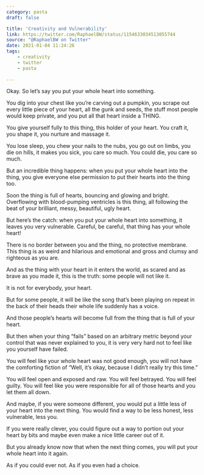 ```yaml
---
category: pasta
draft: false

title: 'Creativity and Vulnerability'
link: https://twitter.com/RaphaelBW/status/1154633034513055744
source: "@RaphaelBW on Twitter"
date: 2021-01-04 11:24:26
tags:
    - creativity
    - twitter
    - pasta
    
---
```


Okay. So let’s say you put your whole heart into something.

You dig into your chest like you’re carving out a pumpkin, you scrape out every little piece of your heart, all the gunk and seeds, the stuff most people would keep private, and you put all that heart inside a THING.

You give yourself fully to this thing, this holder of your heart. You craft it, you shape it, you nurture and massage it.

You lose sleep, you chew your nails to the nubs, you go out on limbs, you die on hills, it makes you sick, you care so much. You could die, you care so much.

But an incredible thing happens: when you put your whole heart into the thing, you give everyone else permission to put their hearts into the thing too.

Soon the thing is full of hearts, bouncing and glowing and bright. Overflowing with blood-pumping ventricles is this thing, all following the beat of your brilliant, messy, beautiful, ugly heart.

But here’s the catch: when you put your whole heart into something, it leaves you very vulnerable. Careful, be careful, that thing has your whole heart!

There is no border between you and the thing, no protective membrane. This thing is as weird and hilarious and emotional and gross and clumsy and righteous as you are.

And as the thing with your heart in it enters the world, as scared and as brave as you made it, this is the truth: some people will not like it.

It is not for everybody, your heart.

But for some people, it will be like the song that’s been playing on repeat in the back of their heads their whole life suddenly has a voice.

And those people’s hearts will become full from the thing that is full of your heart.

But then when your thing “fails” based on an arbitrary metric beyond your control that was never explained to you, it is very very hard not to feel like you yourself have failed.

You will feel like your whole heart was not good enough, you will not have the comforting fiction of “Well, it’s okay, because I didn’t really try this time.”

You will feel open and exposed and raw. You will feel betrayed. You will feel guilty. You will feel like you were responsible for all of those hearts and you let them all down.

And maybe, if you were someone different, you would put a little less of your heart into the next thing. You would find a way to be less honest, less vulnerable, less you.

If you were really clever, you could figure out a way to portion out your heart by bits and maybe even make a nice little career out of it.

But you already know now that when the next thing comes, you will put your whole heart into it again.

As if you could ever not. As if you even had a choice.
